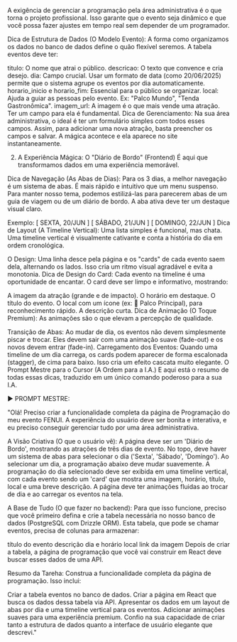 A exigência de gerenciar a programação pela área administrativa é o que torna o projeto profissional. Isso garante que o evento seja dinâmico e que você possa fazer ajustes em tempo real sem depender de um programador.

Dica de Estrutura de Dados (O Modelo Evento):
A forma como organizamos os dados no banco de dados define o quão flexível seremos. A tabela eventos deve ter:

titulo: O nome que atrai o público.
descricao: O texto que convence e cria desejo.
dia: Campo crucial. Usar um formato de data (como 20/06/2025) permite que o sistema agrupe os eventos por dia automaticamente.
horario_inicio e horario_fim: Essencial para o público se organizar.
local: Ajuda a guiar as pessoas pelo evento. Ex: "Palco Mundo", "Tenda Gastronômica".
imagem_url: A imagem é o que mais vende uma atração. Ter um campo para ela é fundamental.
Dica de Gerenciamento:
Na sua área administrativa, o ideal é ter um formulário simples com todos esses campos. Assim, para adicionar uma nova atração, basta preencher os campos e salvar. A mágica acontece e ela aparece no site instantaneamente.

2. A Experiência Mágica: O "Diário de Bordo" (Frontend)
É aqui que transformamos dados em uma experiência memorável.

Dica de Navegação (As Abas de Dias):
Para os 3 dias, a melhor navegação é um sistema de abas. É mais rápido e intuitivo que um menu suspenso. Para manter nosso tema, podemos estilizá-las para parecerem abas de um guia de viagem ou de um diário de bordo. A aba ativa deve ter um destaque visual claro.

Exemplo: [ SEXTA, 20/JUN ] [ SÁBADO, 21/JUN ] [ DOMINGO, 22/JUN ]
Dica de Layout (A Timeline Vertical):
Uma lista simples é funcional, mas chata. Uma timeline vertical é visualmente cativante e conta a história do dia em ordem cronológica.

O Design: Uma linha desce pela página e os "cards" de cada evento saem dela, alternando os lados. Isso cria um ritmo visual agradável e evita a monotonia.
Dica de Design do Card:
Cada evento na timeline é uma oportunidade de encantar. O card deve ser limpo e informativo, mostrando:

A imagem da atração (grande e de impacto).
O horário em destaque.
O título do evento.
O local com um ícone (ex: 📍 Palco Principal), para reconhecimento rápido.
A descrição curta.
Dica de Animação (O Toque Premium):
As animações são o que elevam a percepção de qualidade.

Transição de Abas: Ao mudar de dia, os eventos não devem simplesmente piscar e trocar. Eles devem sair com uma animação suave (fade-out) e os novos devem entrar (fade-in).
Carregamento dos Eventos: Quando uma timeline de um dia carrega, os cards podem aparecer de forma escalonada (stagger), de cima para baixo. Isso cria um efeito cascata muito elegante.
O Prompt Mestre para o Cursor (A Ordem para a I.A.)
E aqui está o resumo de todas essas dicas, traduzido em um único comando poderoso para a sua I.A.

▶️ PROMPT MESTRE:

"Olá! Preciso criar a funcionalidade completa da página de Programação do meu evento FENUI. A experiência do usuário deve ser bonita e interativa, e eu preciso conseguir gerenciar tudo por uma área administrativa.

A Visão Criativa (O que o usuário vê):
A página deve ser um 'Diário de Bordo', mostrando as atrações de três dias de evento.
No topo, deve haver um sistema de abas para selecionar o dia ('Sexta', 'Sábado', 'Domingo'). Ao selecionar um dia, a programação abaixo deve mudar suavemente.
A programação do dia selecionado deve ser exibida em uma timeline vertical, com cada evento sendo um 'card' que mostra uma imagem, horário, título, local e uma breve descrição.
A página deve ter animações fluidas ao trocar de dia e ao carregar os eventos na tela.

A Base de Tudo (O que fazer no backend):
Para que isso funcione, preciso que você primeiro defina e crie a tabela necessária no nosso banco de dados (PostgreSQL com Drizzle ORM). Esta tabela, que pode se chamar eventos, precisa de colunas para armazenar:

título do evento
descrição
dia e horário
local
link da imagem
Depois de criar a tabela, a página de programação que você vai construir em React deve buscar esses dados de uma API.

Resumo da Tareha:
Construa a funcionalidade completa da página de programação. Isso inclui:

Criar a tabela eventos no banco de dados.
Criar a página em React que busca os dados dessa tabela via API.
Apresentar os dados em um layout de abas por dia e uma timeline vertical para os eventos.
Adicionar animações suaves para uma experiência premium.
Confio na sua capacidade de criar tanto a estrutura de dados quanto a interface de usuário elegante que descrevi."